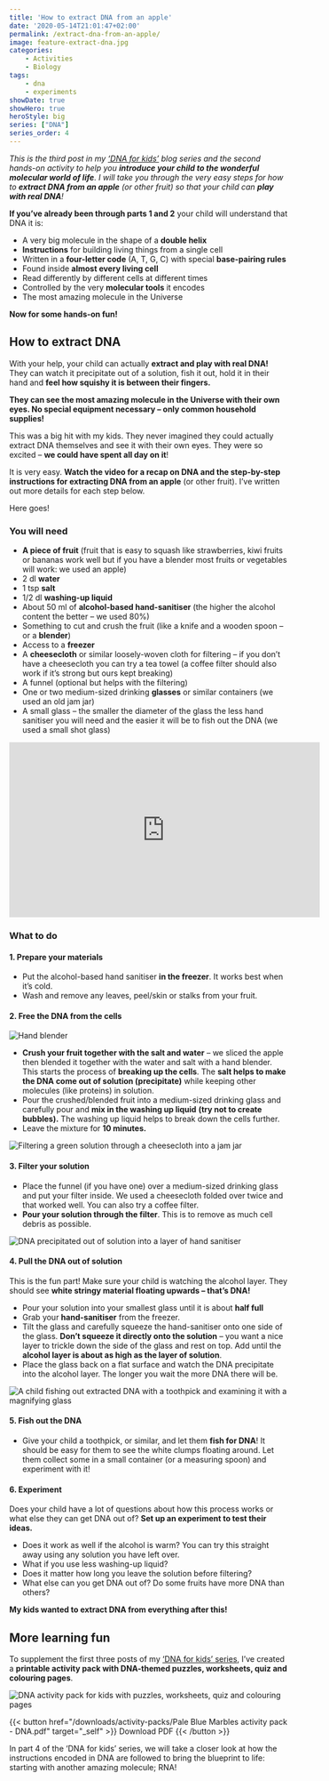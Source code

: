 ```yaml
---
title: 'How to extract DNA from an apple'
date: '2020-05-14T21:01:47+02:00'
permalink: /extract-dna-from-an-apple/
image: feature-extract-dna.jpg
categories:
    - Activities
    - Biology
tags:
    - dna
    - experiments
showDate: true
showHero: true
heroStyle: big
series: ["DNA"]
series_order: 4
---
```


*This is the third post in my [‘DNA for kids’](/posts/dna-for-kids/) blog series and the second hands-on activity to help you **introduce your child to the wonderful molecular world of life**. I will take you through the very easy steps for how to **extract DNA from an apple** (or other fruit) so that your child can **play with real DNA**!*

**If you’ve already been through parts 1 and 2** your child will understand that DNA it is:

- A very big molecule in the shape of a **double helix**
- **Instructions** for building living things from a single cell
- Written in a **four-letter code** (A, T, G, C) with special **base-pairing rules**
- Found inside **almost every living cell**
- Read differently by different cells at different times
- Controlled by the very **molecular tools** it encodes
- The most amazing molecule in the Universe

**Now for some hands-on fun!**

## How to extract DNA

With your help, your child can actually **extract and play with real DNA!** They can watch it precipitate out of a solution, fish it out, hold it in their hand and **feel how squishy it is between their fingers.**

**They can see the most amazing molecule in the Universe with their own eyes. No special equipment necessary – only common household supplies!**

This was a big hit with my kids. They never imagined they could actually extract DNA themselves and see it with their own eyes. They were so excited – **we could have spent all day on it**!

It is very easy. **Watch the video for a recap on DNA and the step-by-step instructions for extracting DNA from an apple** (or other fruit). I’ve written out more details for each step below.

Here goes!

### You will need

- **A piece of fruit** (fruit that is easy to squash like strawberries, kiwi fruits or bananas work well but if you have a blender most fruits or vegetables will work: we used an apple)
- 2 dl **water**
- 1 tsp **salt**
- 1/2 dl **washing-up liquid**
- About 50 ml of **alcohol-based hand-sanitiser** (the higher the alcohol content the better – we used 80%)
- Something to cut and crush the fruit (like a knife and a wooden spoon – or a **blender**)
- Access to a **freezer**
- A **cheesecloth** or similar loosely-woven cloth for filtering – if you don’t have a cheesecloth you can try a tea towel (a coffee filter should also work if it’s strong but ours kept breaking)
- A funnel (optional but helps with the filtering)
- One or two medium-sized drinking **glasses** or similar containers (we used an old jam jar)
- A small glass – the smaller the diameter of the glass the less hand sanitiser you will need and the easier it will be to fish out the DNA (we used a small shot glass)

<iframe allowfullscreen="allowfullscreen" data-mce-fragment="1" frameborder="0" height="315" src="https://www.youtube.com/embed/siiAuu6c2Hw" width="560"></iframe>

### What to do

#### 1. Prepare your materials

- Put the alcohol-based hand sanitiser **in the freezer**. It works best when it’s cold.
- Wash and remove any leaves, peel/skin or stalks from your fruit.

#### 2. Free the DNA from the cells

![Hand blender](hand-blender.jpg)

- **Crush your fruit together with the salt and water** – we sliced the apple then blended it together with the water and salt with a hand blender. This starts the process of **breaking up the cells**. The **salt helps to make the DNA come out of solution (precipitate)** while keeping other molecules (like proteins) in solution.
- Pour the crushed/blended fruit into a medium-sized drinking glass and carefully pour and **mix in the washing up liquid** **(try not to create bubbles).** The washing up liquid helps to break down the cells further.
- Leave the mixture for **10 minutes.**

![Filtering a green solution through a cheesecloth into a jam jar](filter-solution.jpg)

#### 3. Filter your solution

- Place the funnel (if you have one) over a medium-sized drinking glass and put your filter inside. We used a cheesecloth folded over twice and that worked well. You can also try a coffee filter.
- **Pour your solution through the filter**. This is to remove as much cell debris as possible.

![DNA precipitated out of solution into a layer of hand sanitiser](dna-precipitate.jpg)

#### 4. Pull the DNA out of solution

This is the fun part! Make sure your child is watching the alcohol layer. They should see **white stringy material floating upwards – that’s DNA!**

- Pour your solution into your smallest glass until it is about **half full**
- Grab your **hand-sanitiser** from the freezer.
- Tilt the glass and carefully squeeze the hand-sanitiser onto one side of the glass. **Don’t squeeze it directly onto the solution** – you want a nice layer to trickle down the side of the glass and rest on top. Add until the **alcohol layer is about as high as the layer of solution**.
- Place the glass back on a flat surface and watch the DNA precipitate into the alcohol layer. The longer you wait the more DNA there will be.

![A child fishing out extracted DNA with a toothpick and examining it with a magnifying glass](fish-out-dna.jpg)

#### 5. Fish out the DNA

- Give your child a toothpick, or similar, and let them **fish for DNA**! It should be easy for them to see the white clumps floating around. Let them collect some in a small container (or a measuring spoon) and experiment with it!

#### 6. Experiment

Does your child have a lot of questions about how this process works or what else they can get DNA out of? **Set up an experiment to test their ideas.**

- Does it work as well if the alcohol is warm? You can try this straight away using any solution you have left over.
- What if you use less washing-up liquid?
- Does it matter how long you leave the solution before filtering?
- What else can you get DNA out of? Do some fruits have more DNA than others?

**My kids wanted to extract DNA from everything after this!**

## More learning fun

To supplement the first three posts of my [‘DNA for kids’ series](/posts/dna-for-kids/), I’ve created a **printable activity pack with DNA-themed puzzles, worksheets, quiz and colouring pages**. 

![DNA activity pack for kids with puzzles, worksheets, quiz and colouring pages](DNA-activity-pack-facebook-1.png)

{{< button href="/downloads/activity-packs/Pale Blue Marbles activity pack - DNA.pdf" target="_self" >}}
Download PDF
{{< /button >}}

In part 4 of the ‘DNA for kids’ series, we will take a closer look at how the instructions encoded in DNA are followed to bring the blueprint to life: starting with another amazing molecule; RNA!
